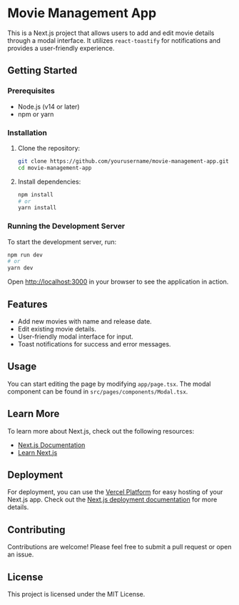 # Movie Management App

This is a Next.js project that allows users to add and edit movie details through a modal interface. It utilizes `react-toastify` for notifications and provides a user-friendly experience.

## Getting Started

### Prerequisites

- Node.js (v14 or later)
- npm or yarn

### Installation

1. Clone the repository:

   ```bash
   git clone https://github.com/yourusername/movie-management-app.git
   cd movie-management-app
   ```

2. Install dependencies:

   ```bash
   npm install
   # or
   yarn install
   ```

### Running the Development Server

To start the development server, run:

```bash
npm run dev
# or
yarn dev
```

Open [http://localhost:3000](http://localhost:3000) in your browser to see the application in action.

## Features

- Add new movies with name and release date.
- Edit existing movie details.
- User-friendly modal interface for input.
- Toast notifications for success and error messages.

## Usage

You can start editing the page by modifying `app/page.tsx`. The modal component can be found in `src/pages/components/Modal.tsx`.

## Learn More

To learn more about Next.js, check out the following resources:

- [Next.js Documentation](https://nextjs.org/docs)
- [Learn Next.js](https://nextjs.org/learn)

## Deployment

For deployment, you can use the [Vercel Platform](https://vercel.com) for easy hosting of your Next.js app. Check out the [Next.js deployment documentation](https://nextjs.org/docs/app/building-your-application/deploying) for more details.

## Contributing

Contributions are welcome! Please feel free to submit a pull request or open an issue.

## License

This project is licensed under the MIT License.